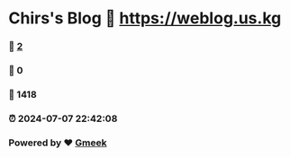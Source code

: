 # Chirs's Blog :link: https://weblog.us.kg 
### :page_facing_up: [2](https://weblog.us.kg/tag.html) 
### :speech_balloon: 0 
### :hibiscus: 1418 
### :alarm_clock: 2024-07-07 22:42:08 
### Powered by :heart: [Gmeek](https://github.com/Meekdai/Gmeek)
